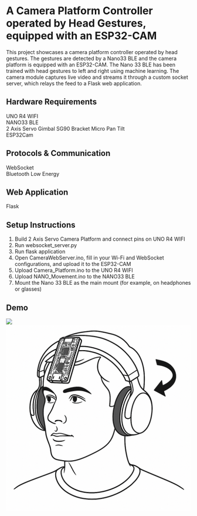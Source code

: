 <h1>A Camera Platform Controller operated by Head Gestures, equipped with an ESP32-CAM</h1>

This project showcases a camera platform controller operated by head gestures. The gestures are detected by a Nano33 BLE and the camera platform is equipped with an ESP32-CAM. The Nano 33 BLE has been trained with head gestures to left and right using machine learning. The camera module captures live video and streams it through a custom socket server, which relays the feed to a Flask web application.

<h2>Hardware Requirements</h2>

UNO R4 WIFI
</br>
NANO33 BLE
</br>
2 Axis Servo Gimbal SG90 Bracket Micro Pan Tilt
</br>
ESP32Cam
</br>

<h2>Protocols & Communication</h2>

WebSocket
</br>
Bluetooth Low Energy

<h2>Web Application</h2>

Flask

<h2>Setup Instructions</h2>

1. Build 2 Axis Servo Camera Platform and connect pins on UNO R4 WIFI
2. Run websocket_server.py
3. Run flask application
4. Open CameraWebServer.ino, fill in your Wi-Fi and WebSocket configurations, and upload it to the ESP32-CAM
5. Upload Camera_Platform.ino to the UNO R4 WIFI
6. Upload NANO_Movement.ino to the NANO33 BLE
7. Mount the Nano 33 BLE as the main mount (for example, on headphones or glasses)
<h2>Demo</h2>

<img src="./images/demo1.png" />
</br>
<img src="./images/demo2.png" />
